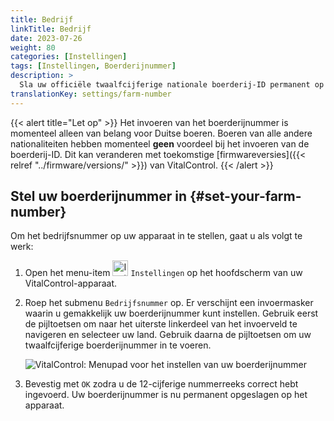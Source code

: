 ```yaml
---
title: Bedrijf
linkTitle: Bedrijf
date: 2023-07-26
weight: 80
categories: [Instellingen]
tags: [Instellingen, Boerderijnummer]
description: >
  Sla uw officiële twaalfcijferige nationale boerderij-ID permanent op op het VitalControl-apparaat.
translationKey: settings/farm-number
---
```

{{< alert title="Let op" >}}
Het invoeren van het boerderijnummer is momenteel alleen van belang voor Duitse boeren. Boeren van alle andere nationaliteiten hebben momenteel **geen** voordeel bij het invoeren van de boerderij-ID. Dit kan veranderen met toekomstige [firmwareversies]({{< relref "../firmware/versions/" >}}) van VitalControl.
{{< /alert >}}

## Stel uw boerderijnummer in {#set-your-farm-number}

Om het bedrijfsnummer op uw apparaat in te stellen, gaat u als volgt te werk:

1. Open het menu-item <img src="/icons/gear.svg" width="25" align="bottom" alt="Instellingen" /> `Instellingen` op het hoofdscherm van uw VitalControl-apparaat.

2. Roep het submenu `Bedrijfsnummer` op. Er verschijnt een invoermasker waarin u gemakkelijk uw boerderijnummer kunt instellen. Gebruik eerst de pijltoetsen om naar het uiterste linkerdeel van het invoerveld te navigeren en selecteer uw land. Gebruik daarna de pijltoetsen om uw twaalfcijferige boerderijnummer in te voeren.

   ![VitalControl: Menupad voor het instellen van uw boerderijnummer](../images/farm-number.png "Uw boerderijnummer instellen")

3. Bevestig met `OK` zodra u de 12-cijferige nummerreeks correct hebt ingevoerd. Uw boerderijnummer is nu permanent opgeslagen op het apparaat.
